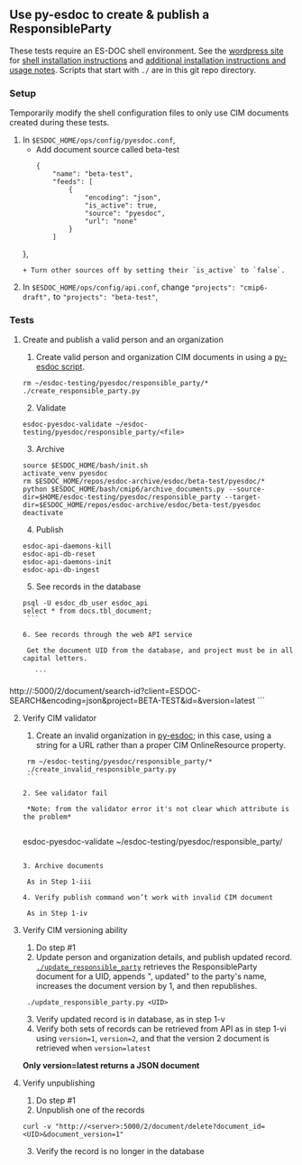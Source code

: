 ## Use py-esdoc to create & publish a ResponsibleParty
These tests require an ES-DOC shell environment. See the [wordpress site](http://wordpress.es-doc.org) for [shell installation instructions](http://wordpress.es-doc.org/how-to-install-shell/) and [additional installation instructions and usage notes](http://wordpress.es-doc.org/stack-installation-faq/). Scripts that start with `./` are in this git repo directory.

### Setup
Temporarily modify the shell configuration files to only use CIM documents created during these tests.

1. In `$ESDOC_HOME/ops/config/pyesdoc.conf`,
    + Add document source called beta-test
      ```
      {
          "name": "beta-test",
          "feeds": [
              {
                  "encoding": "json",
                  "is_active": true,
                  "source": "pyesdoc",
                  "url": "none"
              }
          ]
     },
     ```
    + Turn other sources off by setting their `is_active` to `false`.
2. In `$ESDOC_HOME/ops/config/api.conf`, change `"projects": "cmip6-draft",` to `"projects": "beta-test"`,

### Tests
1. Create and publish a valid person and an organization
    1. Create valid person and organization CIM documents in using a [py-esdoc script](https://github.com/ES-DOC/esdoc-testing/blob/master/pyesdoc/create_responsible_party.py).
    
      ```
      rm ~/esdoc-testing/pyesdoc/responsible_party/*
      ./create_responsible_party.py
      ```
    
    2. Validate
    
      ```
      esdoc-pyesdoc-validate ~/esdoc-testing/pyesdoc/responsible_party/<file>
      ```
    
    3. Archive
    
      ```
    source $ESDOC_HOME/bash/init.sh
    activate_venv pyesdoc
    rm $ESDOC_HOME/repos/esdoc-archive/esdoc/beta-test/pyesdoc/*
    python $ESDOC_HOME/bash/cmip6/archive_documents.py --source-dir=$HOME/esdoc-testing/pyesdoc/responsible_party --target-dir=$ESDOC_HOME/repos/esdoc-archive/esdoc/beta-test/pyesdoc
    deactivate
      ```
      
    4. Publish
    
      ```
    esdoc-api-daemons-kill
    esdoc-api-db-reset
    esdoc-api-daemons-init
    esdoc-api-db-ingest
      ```
      
    5. See records in the database
    
      ```
    psql -U esdoc_db_user esdoc_api
    select * from docs.tbl_document;
       ```
       
    6. See records through the web API service
    
       Get the document UID from the database, and project must be in all capital letters.
       
         ```
http://<server>:5000/2/document/search-id?client=ESDOC-SEARCH&encoding=json&project=BETA-TEST&id=<ID>&version=latest
         ```
         
2. Verify CIM validator
    1. Create an invalid organization in [py-esdoc](https://github.com/ES-DOC/esdoc-testing/blob/master/pyesdoc/create_invalid_responsible_party.py); in this case, using a string for a URL rather than a proper CIM OnlineResource property.
    
      ```
       rm ~/esdoc-testing/pyesdoc/responsible_party/*
       ./create_invalid_responsible_party.py
       ```
       
    2. See validator fail
    
       *Note: from the validator error it's not clear which attribute is the problem*

    
      ```
      esdoc-pyesdoc-validate ~/esdoc-testing/pyesdoc/responsible_party/<file>

      ```
      
    3. Archive documents
    
       As in Step 1-iii
     
    4. Verify publish command won’t work with invalid CIM document
    
       As in Step 1-iv

4. Verify CIM versioning ability
    1. Do step #1
    2. Update person and organization details, and publish updated record. [`./update_responsible_party`](https://github.com/ES-DOC/esdoc-testing/blob/master/pyesdoc/update_responsible_party.py) retrieves the ResponsibleParty document for a UID, appends ", updated" to the party's name, increases the document version by 1, and then republishes.
    
      ```
       ./update_responsible_party.py <UID>
      ```
      
    3. Verify updated record is in database, as in step 1-v
    4. Verify both sets of records can be retrieved from API as in step 1-vi using `version=1`, `version=2`, and that the version 2 document is retrieved when `version=latest`
    
      **Only version=latest returns a JSON document**

3. Verify unpublishing

    1. Do step #1
    2. Unpublish one of the records
    
      ```
      curl -v "http://<server>:5000/2/document/delete?document_id=<UID>&document_version=1"
      ```

    3. Verify the record is no longer in the database
